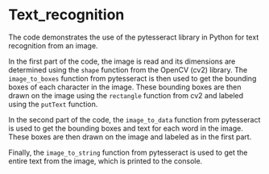 # Text_recognition
The code demonstrates the use of the pytesseract library in Python for text recognition from an image. 

In the first part of the code, the image is read and its dimensions are determined using the `shape` function from the OpenCV (cv2) library. The `image_to_boxes` function from pytesseract is then used to get the bounding boxes of each character in the image. These bounding boxes are then drawn on the image using the `rectangle` function from cv2 and labeled using the `putText` function.

In the second part of the code, the `image_to_data` function from pytesseract is used to get the bounding boxes and text for each word in the image. These boxes are then drawn on the image and labeled as in the first part.

Finally, the `image_to_string` function from pytesseract is used to get the entire text from the image, which is printed to the console.
